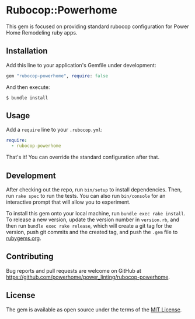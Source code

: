 # Rubocop::Powerhome

This gem is focused on providing standard rubocop configuration for Power Home Remodeling ruby apps.

## Installation

Add this line to your application's Gemfile under development:

```ruby
gem "rubocop-powerhome", require: false
```

And then execute:

    $ bundle install

## Usage

Add a `require` line to your `.rubocop.yml`:

```yml
require:
  - rubocop-powerhome
```

That's it! You can override the standard configuration after that.

## Development

After checking out the repo, run `bin/setup` to install dependencies. Then, run `rake spec` to run the tests. You can also run `bin/console` for an interactive prompt that will allow you to experiment.

To install this gem onto your local machine, run `bundle exec rake install`. To release a new version, update the version number in `version.rb`, and then run `bundle exec rake release`, which will create a git tag for the version, push git commits and the created tag, and push the `.gem` file to [rubygems.org](https://rubygems.org).

## Contributing

Bug reports and pull requests are welcome on GitHub at https://github.com/powerhome/power_linting/rubocop-powerhome.

## License

The gem is available as open source under the terms of the [MIT License](https://opensource.org/licenses/MIT).
